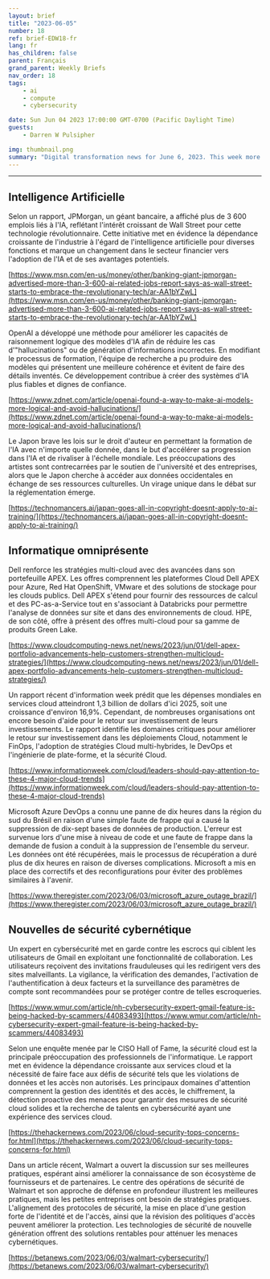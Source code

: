 ```yaml
---
layout: brief
title: "2023-06-05"
number: 18
ref: brief-EDW18-fr
lang: fr
has_children: false
parent: Français
grand_parent: Weekly Briefs
nav_order: 18
tags:
    - ai
    - compute
    - cybersecurity

date: Sun Jun 04 2023 17:00:00 GMT-0700 (Pacific Daylight Time)
guests:
    - Darren W Pulsipher

img: thumbnail.png
summary: "Digital transformation news for June 6, 2023. This week more jobs in AI, major cyber security breaches, and cloud technology best practices."
---
```




---

## Intelligence Artificielle

Selon un rapport, JPMorgan, un géant bancaire, a affiché plus de 3 600 emplois liés à l'IA, reflétant l'intérêt croissant de Wall Street pour cette technologie révolutionnaire. Cette initiative met en évidence la dépendance croissante de l'industrie à l'égard de l'intelligence artificielle pour diverses fonctions et marque un changement dans le secteur financier vers l'adoption de l'IA et de ses avantages potentiels.

[https://www.msn.com/en-us/money/other/banking-giant-jpmorgan-advertised-more-than-3-600-ai-related-jobs-report-says-as-wall-street-starts-to-embrace-the-revolutionary-tech/ar-AA1bYZwL](https://www.msn.com/en-us/money/other/banking-giant-jpmorgan-advertised-more-than-3-600-ai-related-jobs-report-says-as-wall-street-starts-to-embrace-the-revolutionary-tech/ar-AA1bYZwL)

OpenAI a développé une méthode pour améliorer les capacités de raisonnement logique des modèles d'IA afin de réduire les cas d'"hallucinations" ou de génération d'informations incorrectes. En modifiant le processus de formation, l'équipe de recherche a pu produire des modèles qui présentent une meilleure cohérence et évitent de faire des détails inventés. Ce développement contribue à créer des systèmes d'IA plus fiables et dignes de confiance.

[https://www.zdnet.com/article/openai-found-a-way-to-make-ai-models-more-logical-and-avoid-hallucinations/](https://www.zdnet.com/article/openai-found-a-way-to-make-ai-models-more-logical-and-avoid-hallucinations/)

Le Japon brave les lois sur le droit d'auteur en permettant la formation de l'IA avec n'importe quelle donnée, dans le but d'accélérer sa progression dans l'IA et de rivaliser à l'échelle mondiale. Les préoccupations des artistes sont contrecarrées par le soutien de l'université et des entreprises, alors que le Japon cherche à accéder aux données occidentales en échange de ses ressources culturelles. Un virage unique dans le débat sur la réglementation émerge.

[https://technomancers.ai/japan-goes-all-in-copyright-doesnt-apply-to-ai-training/](https://technomancers.ai/japan-goes-all-in-copyright-doesnt-apply-to-ai-training/)

## Informatique omniprésente

Dell renforce les stratégies multi-cloud avec des avancées dans son portefeuille APEX. Les offres comprennent les plateformes Cloud Dell APEX pour Azure, Red Hat OpenShift, VMware et des solutions de stockage pour les clouds publics. Dell APEX s'étend pour fournir des ressources de calcul et des PC-as-a-Service tout en s'associant à Databricks pour permettre l'analyse de données sur site et dans des environnements de cloud. HPE, de son côté, offre à présent des offres multi-cloud pour sa gamme de produits Green Lake.

[https://www.cloudcomputing-news.net/news/2023/jun/01/dell-apex-portfolio-advancements-help-customers-strengthen-multicloud-strategies/](https://www.cloudcomputing-news.net/news/2023/jun/01/dell-apex-portfolio-advancements-help-customers-strengthen-multicloud-strategies/)

Un rapport récent d'information week prédit que les dépenses mondiales en services cloud atteindront 1,3 billion de dollars d'ici 2025, soit une croissance d'environ 16,9%. Cependant, de nombreuses organisations ont encore besoin d'aide pour le retour sur investissement de leurs investissements. Le rapport identifie les domaines critiques pour améliorer le retour sur investissement dans les déploiements Cloud, notamment le FinOps, l'adoption de stratégies Cloud multi-hybrides, le DevOps et l'ingénierie de plate-forme, et la sécurité Cloud.

[https://www.informationweek.com/cloud/leaders-should-pay-attention-to-these-4-major-cloud-trends](https://www.informationweek.com/cloud/leaders-should-pay-attention-to-these-4-major-cloud-trends)

Microsoft Azure DevOps a connu une panne de dix heures dans la région du sud du Brésil en raison d'une simple faute de frappe qui a causé la suppression de dix-sept bases de données de production. L'erreur est survenue lors d'une mise à niveau de code et une faute de frappe dans la demande de fusion a conduit à la suppression de l'ensemble du serveur. Les données ont été récupérées, mais le processus de récupération a duré plus de dix heures en raison de diverses complications. Microsoft a mis en place des correctifs et des reconfigurations pour éviter des problèmes similaires à l'avenir.

[https://www.theregister.com/2023/06/03/microsoft_azure_outage_brazil/](https://www.theregister.com/2023/06/03/microsoft_azure_outage_brazil/)

## Nouvelles de sécurité cybernétique

Un expert en cybersécurité met en garde contre les escrocs qui ciblent les utilisateurs de Gmail en exploitant une fonctionnalité de collaboration. Les utilisateurs reçoivent des invitations frauduleuses qui les redirigent vers des sites malveillants. La vigilance, la vérification des demandes, l'activation de l'authentification à deux facteurs et la surveillance des paramètres de compte sont recommandées pour se protéger contre de telles escroqueries.

[https://www.wmur.com/article/nh-cybersecurity-expert-gmail-feature-is-being-hacked-by-scammers/44083493](https://www.wmur.com/article/nh-cybersecurity-expert-gmail-feature-is-being-hacked-by-scammers/44083493)

Selon une enquête menée par le CISO Hall of Fame, la sécurité cloud est la principale préoccupation des professionnels de l'informatique. Le rapport met en évidence la dépendance croissante aux services cloud et la nécessité de faire face aux défis de sécurité tels que les violations de données et les accès non autorisés. Les principaux domaines d'attention comprennent la gestion des identités et des accès, le chiffrement, la détection proactive des menaces pour garantir des mesures de sécurité cloud solides et la recherche de talents en cybersécurité ayant une expérience des services cloud.

[https://thehackernews.com/2023/06/cloud-security-tops-concerns-for.html](https://thehackernews.com/2023/06/cloud-security-tops-concerns-for.html)

Dans un article récent, Walmart a ouvert la discussion sur ses meilleures pratiques, espérant ainsi améliorer la connaissance de son écosystème de fournisseurs et de partenaires. Le centre des opérations de sécurité de Walmart et son approche de défense en profondeur illustrent les meilleures pratiques, mais les petites entreprises ont besoin de stratégies pratiques. L'alignement des protocoles de sécurité, la mise en place d'une gestion forte de l'identité et de l'accès, ainsi que la révision des politiques d'accès peuvent améliorer la protection. Les technologies de sécurité de nouvelle génération offrent des solutions rentables pour atténuer les menaces cybernétiques.

[https://betanews.com/2023/06/03/walmart-cybersecurity/](https://betanews.com/2023/06/03/walmart-cybersecurity/)


